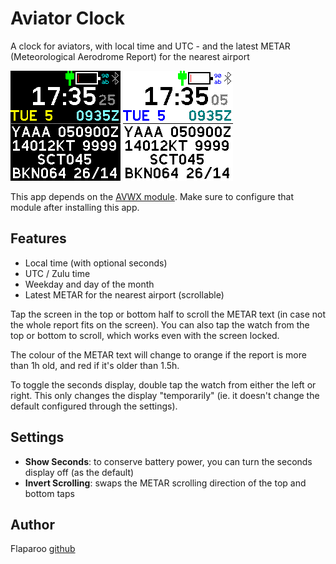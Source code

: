 # Aviator Clock

A clock for aviators, with local time and UTC - and the latest METAR
(Meteorological Aerodrome Report) for the nearest airport

![](screenshot.png)
![](screenshot2.png)

This app depends on the [AVWX module](?id=avwx). Make sure to configure that
module after installing this app.


## Features

- Local time (with optional seconds)
- UTC / Zulu time
- Weekday and day of the month
- Latest METAR for the nearest airport (scrollable)

Tap the screen in the top or bottom half to scroll the METAR text (in case not
the whole report fits on the screen). You can also tap the watch from the top
or bottom to scroll, which works even with the screen locked.

The colour of the METAR text will change to orange if the report is more than
1h old, and red if it's older than 1.5h.

To toggle the seconds display, double tap the watch from either the left or
right. This only changes the display "temporarily" (ie. it doesn't change the
default configured through the settings).


## Settings

- **Show Seconds**: to conserve battery power, you can turn the seconds display off (as the default)
- **Invert Scrolling**: swaps the METAR scrolling direction of the top and bottom taps


## Author

Flaparoo [github](https://github.com/flaparoo)

